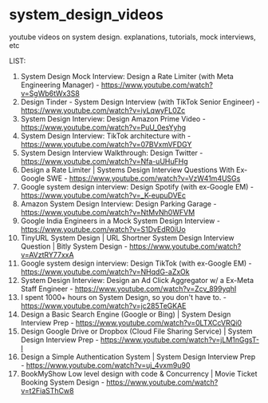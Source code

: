 # system_design_videos
youtube videos on system design. explanations, tutorials, mock interviews, etc

LIST:

1. System Design Mock Interview: Design a Rate Limiter (with Meta Engineering Manager) - https://www.youtube.com/watch?v=SgWb6tWx3S8
2. Design Tinder - System Design Interview (with TikTok Senior Engineer) - https://www.youtube.com/watch?v=iyLqwyFL0Zc
3. System Design Interview: Design Amazon Prime Video - https://www.youtube.com/watch?v=PuU_0esYyhg
4. System Design Interview: TikTok architecture with - https://www.youtube.com/watch?v=07BVxmVFDGY
5. System Design Interview Walkthrough: Design Twitter - https://www.youtube.com/watch?v=Nfa-uUHuFHg
6. Design a Rate Limiter | Systems Design Interview Questions With Ex-Google SWE - https://www.youtube.com/watch?v=VzW41m4USGs
7. Google system design interview: Design Spotify (with ex-Google EM) - https://www.youtube.com/watch?v=_K-eupuDVEc
8. Amazon System Design Interview: Design Parking Garage - https://www.youtube.com/watch?v=NtMvNh0WFVM
9. Google India Engineers in a Mock System Design Interview - https://www.youtube.com/watch?v=S1DvEdR0iUo
10. TinyURL System Design | URL Shortner System Design Interview Question | Bitly System Design - https://www.youtube.com/watch?v=AVztRY77xxA
11. Google system design interview: Design TikTok (with ex-Google EM) - https://www.youtube.com/watch?v=NHqdG-aZxOk
12. System Design Interview: Design an Ad Click Aggregator w/ a Ex-Meta Staff Engineer - https://www.youtube.com/watch?v=Zcv_899yqhI
13. I spent 1000+ hours on System Design, so you don't have to. - https://www.youtube.com/watch?v=jc285TeGKAE
14. Design a Basic Search Engine (Google or Bing) | System Design Interview Prep - https://www.youtube.com/watch?v=0LTXCcVRQi0
15. Design Google Drive or Dropbox (Cloud File Sharing Service) | System Design Interview Prep - https://www.youtube.com/watch?v=jLM1nGgsT-I
16. Design a Simple Authentication System | System Design Interview Prep - https://www.youtube.com/watch?v=uj_4vxm9u90
17. BookMyShow Low level design with code & Concurrency | Movie Ticket Booking System Design - https://www.youtube.com/watch?v=t2FiaSThCw8
